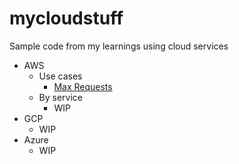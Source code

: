 # mycloudstuff
Sample code from my learnings using cloud services

* AWS
    * Use cases
        * [Max Requests](aws/use%20cases/max-requests)
    * By service
        - WIP
* GCP
    * WIP
* Azure
    * WIP